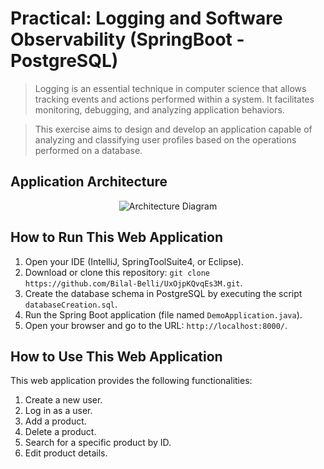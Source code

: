 # Practical: Logging and Software Observability (SpringBoot - PostgreSQL)

> Logging is an essential technique in computer science that allows tracking events and actions performed within a system. It facilitates monitoring, debugging, and analyzing application behaviors.

> This exercise aims to design and develop an application capable of analyzing and classifying user profiles based on the operations performed on a database.

## Application Architecture
<div align="center">
    <img src="https://github.com/user-attachments/assets/a8611c59-1b1c-4400-ae16-ea171cb6b343" alt="Architecture Diagram">
</div>

## How to Run This Web Application
1. Open your IDE (IntelliJ, SpringToolSuite4, or Eclipse).
2. Download or clone this repository: `git clone https://github.com/Bilal-Belli/UxOjpKQvqEs3M.git`.
4. Create the database schema in PostgreSQL by executing the script `databaseCreation.sql`.
4. Run the Spring Boot application (file named `DemoApplication.java`).
5. Open your browser and go to the URL: `http://localhost:8000/`.

## How to Use This Web Application
This web application provides the following functionalities:
1. Create a new user.
2. Log in as a user.
3. Add a product.
4. Delete a product.
5. Search for a specific product by ID.
6. Edit product details.
